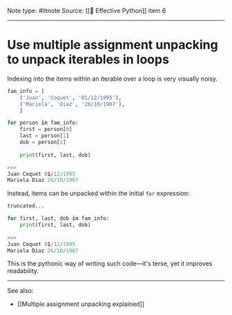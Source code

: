 Note type: #litnote
Source: [[📖 Effective Python]] item 6

---
# Use multiple assignment unpacking to unpack iterables in loops
Indexing into the items within an iterable over a loop is very visually noisy.
```python
fam_info = [
	('Juan', 'Coquet', '01/12/1995'),
	('Mariela', 'Diaz', '26/10/1967'),
	]

for person in fam_info:
	first = person[0]
	last = person[1]
	dob = person[2]
	
	print(first, last, dob)

>>>
Juan Coquet 01/12/1995
Mariela Diaz 26/10/1967
```

Instead, items can be unpacked within the initial `for` expression:

```python
truncated...

for first, last, dob in fam_info:
	print(first, last, dob)
	
>>>
Juan Coquet 01/12/1995
Mariela Diaz 26/10/1967
```

This is the pythonic way of writing such code—it's terse, yet it improves readability.

---
See also:
- [[Multiple assignment unpacking explained]]
